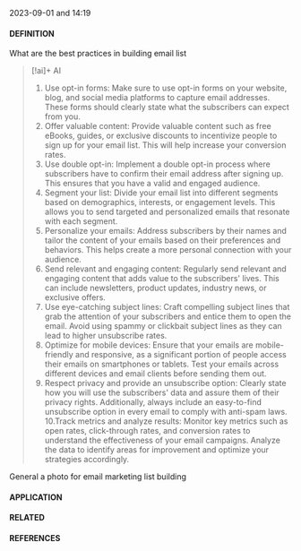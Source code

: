 2023-09-01 and 14:19

#### DEFINITION
What are the best practices in building email list
> [!ai]+ AI
>
> 1. Use opt-in forms: Make sure to use opt-in forms on your website, blog, and social media platforms to capture email addresses. These forms should clearly state what the subscribers can expect from you.
> 2. Offer valuable content: Provide valuable content such as free eBooks, guides, or exclusive discounts to incentivize people to sign up for your email list. This will help increase your conversion rates.
> 3. Use double opt-in: Implement a double opt-in process where subscribers have to confirm their email address after signing up. This ensures that you have a valid and engaged audience.
> 4. Segment your list: Divide your email list into different segments based on demographics, interests, or engagement levels. This allows you to send targeted and personalized emails that resonate with each segment.
> 5. Personalize your emails: Address subscribers by their names and tailor the content of your emails based on their preferences and behaviors. This helps create a more personal connection with your audience.
> 6. Send relevant and engaging content: Regularly send relevant and engaging content that adds value to the subscribers' lives. This can include newsletters, product updates, industry news, or exclusive offers.
> 7. Use eye-catching subject lines: Craft compelling subject lines that grab the attention of your subscribers and entice them to open the email. Avoid using spammy or clickbait subject lines as they can lead to higher unsubscribe rates.
> 8. Optimize for mobile devices: Ensure that your emails are mobile-friendly and responsive, as a significant portion of people access their emails on smartphones or tablets. Test your emails across different devices and email clients before sending them out.
> 9. Respect privacy and provide an unsubscribe option: Clearly state how you will use the subscribers' data and assure them of their privacy rights. Additionally, always include an easy-to-find unsubscribe option in every email to comply with anti-spam laws.
> 10.Track metrics and analyze results: Monitor key metrics such as open rates, click-through rates, and conversion rates to understand the effectiveness of your email campaigns. Analyze the data to identify areas for improvement and optimize your strategies accordingly.

General a photo for email marketing list building


#### APPLICATION


#### RELATED

#### REFERENCES